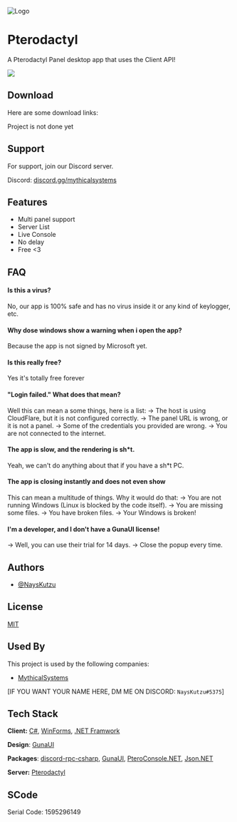 
![Logo](https://i.imgur.com/xI3GLFc.jpeg)

# Pterodactyl
A Pterodactyl Panel desktop app that uses the Client API!


<p><img src="https://discord.com/api/guilds/1080933452091752448/widget.png?style=shield" />

## Download

Here are some download links:

Project is not done yet

## Support

For support, join our Discord server.

Discord: [discord.gg/mythicalsystems](https://discord.gg/7BZTmSK2D8)


## Features

- Multi panel support 
- Server List
- Live Console
- No delay
- Free <3

## FAQ

#### Is this a virus?

No, our app is 100% safe and has no virus inside it or any kind of keylogger, etc.

#### Why dose windows show a warning when i open the app?
Because the app is not signed by Microsoft yet.

#### Is this really free?
Yes it's totally free forever

#### "Login failed." What does that mean?
Well this can mean a some things, here is a list:
→ The host is using CloudFlare, but it is not configured correctly.
→ The panel URL is wrong, or it is not a panel.
→ Some of the credentials you provided are wrong.
→ You are not connected to the internet.

#### The app is slow, and the rendering is sh*t.
Yeah, we can't do anything about that if you have a sh*t PC.

#### The app is closing instantly and does not even show
This can mean a multitude of things. Why it would do that:
→ You are not running Windows (Linux is blocked by the code itself).
→ You are missing some files. 
→ You have broken files.
→ Your Windows is broken!

#### I'm a developer, and I don't have a GunaUI license!
→ Well, you can use their trial for 14 days.
→ Close the popup every time.

## Authors

- [@NaysKutzu](https://github.com/NaysKutzu)


## License

[MIT](https://choosealicense.com/licenses/mit/)


## Used By

This project is used by the following companies:

- [MythicalSystems](https://mythicalsystems.me)

[IF YOU WANT YOUR NAME HERE, DM ME ON DISCORD: `NaysKutzu#5375`]


## Tech Stack

**Client:** [C#](https://dotnet.microsoft.com/en-us/languages/csharp), [WinForms](https://learn.microsoft.com/en-us/dotnet/desktop/winforms/overview/?view=netdesktop-7.0), [.NET Framwork](https://dotnet.microsoft.com/en-us/learn/dotnet/what-is-dotnet-framework)

**Design**: [GunaUI](https://gunaui.com/)

**Packages**: [discord-rpc-csharp](https://github.com/Lachee/discord-rpc-csharp), [GunaUI](https://gunaui.com/), [PteroConsole.NET](https://github.com/Marcel-Baumgartner/PteroConsole.NET), [Json.NET](https://www.newtonsoft.com/json)

**Server:** [Pterodactyl](https://pterodactyl.io/)

## SCode

Serial Code:
1595296149
